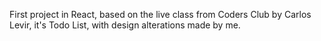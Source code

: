 First project in React, based on the live class from Coders Club by Carlos Levir, it's Todo List, with design alterations made by me.
